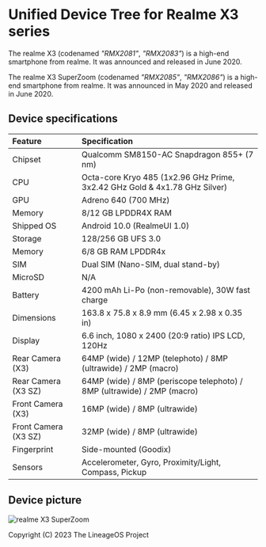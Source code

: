 # Unified Device Tree for Realme X3 series

The realme X3 (codenamed _"RMX2081"_, _"RMX2083"_) is a high-end smartphone from realme. It was announced and released in June 2020.

The realme X3 SuperZoom (codenamed _"RMX2085"_, _"RMX2086"_) is a high-end smartphone from realme. It was announced in May 2020 and released in June 2020.

## Device specifications

| Feature               | Specification                                                               |
| :---------------------| :---------------------------------------------------------------------------|
| Chipset               | Qualcomm SM8150-AC Snapdragon 855+ (7 nm)                                   |
| CPU                   | Octa-core Kryo 485 (1x2.96 GHz Prime, 3x2.42 GHz Gold & 4x1.78 GHz Silver)  |
| GPU                   | Adreno 640  (700 MHz)                                                       |
| Memory                | 8/12 GB LPDDR4X RAM                                                         |
| Shipped OS            | Android 10.0 (RealmeUI 1.0)                                                 |
| Storage               | 128/256 GB UFS 3.0                                                          |
| Memory                | 6/8 GB RAM LPDDR4x                                                          |
| SIM                   | Dual SIM (Nano-SIM, dual stand-by)                                          |
| MicroSD               | N/A                                                                         |
| Battery               | 4200 mAh Li-Po (non-removable), 30W fast charge                             |
| Dimensions            | 163.8 x 75.8 x 8.9 mm (6.45 x 2.98 x 0.35 in)                               |
| Display               | 6.6 inch, 1080 x 2400 (20:9 ratio) IPS LCD, 120Hz                           |
| Rear Camera (X3)      | 64MP (wide) / 12MP (telephoto) / 8MP (ultrawide) / 2MP (macro)              |
| Rear Camera (X3 SZ)   | 64MP (wide) / 8MP (periscope telephoto) / 8MP (ultrawide) / 2MP (macro)     |
| Front Camera (X3)     | 16MP (wide) / 8MP (ultrawide)                                               |
| Front Camera (X3 SZ)  | 32MP (wide) / 8MP (ultrawide)                                               |
| Fingerprint           | Side-mounted (Goodix)                                                       |
| Sensors               | Accelerometer, Gyro, Proximity/Light, Compass, Pickup                       |

## Device picture

![realme X3 SuperZoom](https://cdn.shopify.com/s/files/1/0240/8470/9453/products/realme_X3_SuperZoom_White_Blue_1000x.png)

Copyright (C) 2023 The LineageOS Project
